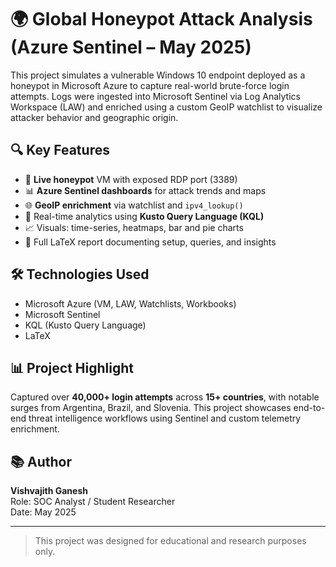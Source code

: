 # 🌍 Global Honeypot Attack Analysis (Azure Sentinel – May 2025)

This project simulates a vulnerable Windows 10 endpoint deployed as a honeypot in Microsoft Azure to capture real-world brute-force login attempts. Logs were ingested into Microsoft Sentinel via Log Analytics Workspace (LAW) and enriched using a custom GeoIP watchlist to visualize attacker behavior and geographic origin.

## 🔍 Key Features
- 🚨 **Live honeypot** VM with exposed RDP port (3389)
- 📊 **Azure Sentinel dashboards** for attack trends and maps
- 🌐 **GeoIP enrichment** via watchlist and `ipv4_lookup()`
- 🧠 Real-time analytics using **Kusto Query Language (KQL)**
- 📈 Visuals: time-series, heatmaps, bar and pie charts
- 🧾 Full LaTeX report documenting setup, queries, and insights


## 🛠 Technologies Used
- Microsoft Azure (VM, LAW, Watchlists, Workbooks)
- Microsoft Sentinel
- KQL (Kusto Query Language)
- LaTeX

## 📊 Project Highlight
Captured over **40,000+ login attempts** across **15+ countries**, with notable surges from Argentina, Brazil, and Slovenia. This project showcases end-to-end threat intelligence workflows using Sentinel and custom telemetry enrichment.

## 📚 Author
**Vishvajith Ganesh**  
Role: SOC Analyst / Student Researcher  
Date: May 2025

---

> This project was designed for educational and research purposes only.
